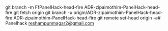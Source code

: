 git branch -m FfPanelHack-head-fire ADR-zipaimothim-PanelHack-head-fire
git fetch origin
git branch -u origin/ADR-zipaimothim-PanelHack-head-fire ADR-zipaimothim-PanelHack-head-fire
git remote set-head origin -a# Panelhack
reshampunmagar2@gmail.com
